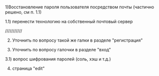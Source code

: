 
1)Восстановление пароля пользователя посредством почты (частично решено, см п. 1.1)

1.1) перенести технологию на собственный почтовый сервер

///////////

2) Уточнить по вопросу такой же галки в разделе "регистрация"

3) Уточнить по вопросу галочки в разделе "вход"

3.1) вопрос шифрования паролей (соль, хэш и т.д.)

4) страница "edit"